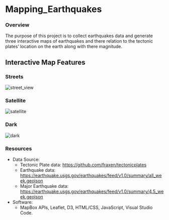# Mapping_Earthquakes
### Overview
The purpose of this project is to collect earthquakes data and generate three interactive maps of earthquakes and there relation to the tectonic plates’ location on the earth along with there magnitude.

## Interactive Map Features
### Streets
![street_view](https://user-images.githubusercontent.com/93439516/176557409-f365bd9a-20c4-41e4-a134-f0d603ce6378.png)

### Satellite
![satellite](https://user-images.githubusercontent.com/93439516/176557471-42c3621e-a556-4429-8b32-8a4f666939d3.png)

### Dark
![dark](https://user-images.githubusercontent.com/93439516/176557497-d4ba31cd-b445-471c-92ad-f67217cf8e2d.png)

### Resources
* Data Source:
  * Tectonic Plate data: https://github.com/fraxen/tectonicplates
  * Earthquake data: https://earthquake.usgs.gov/earthquakes/feed/v1.0/summary/all_week.geojson
  * Major Earthquake data: https://earthquake.usgs.gov/earthquakes/feed/v1.0/summary/4.5_week.geojson
* Software:
  * MapBox APIs, Leaflet, D3, HTML/CSS, JavaScript, Visual Studio Code.
